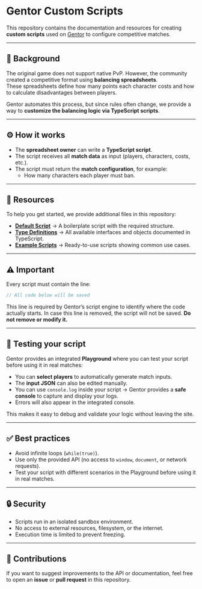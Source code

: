# Gentor Custom Scripts

This repository contains the documentation and resources for creating **custom scripts** used on [Gentor](https://gentor.com) to configure competitive matches.

---

## 📖 Background

The original game does not support native PvP. However, the community created a competitive format using **balancing spreadsheets**.  
These spreadsheets define how many points each character costs and how to calculate disadvantages between players.

Gentor automates this process, but since rules often change, we provide a way to **customize the balancing logic via TypeScript scripts**.

---

## ⚙️ How it works

- The **spreadsheet owner** can write a **TypeScript script**.  
- The script receives all **match data** as input (players, characters, costs, etc.).  
- The script must return the **match configuration**, for example:
  - How many characters each player must ban.

---

## 📂 Resources

To help you get started, we provide additional files in this repository:

- **[Default Script](examples/default-script.ts)** → A boilerplate script with the required structure.  
- **[Type Definitions](types/match.d.ts)** → All available interfaces and objects documented in TypeScript.  
- **[Example Scripts](examples/)** → Ready-to-use scripts showing common use cases.  

---

## ⚠️ Important

Every script must contain the line:

```ts
// All code below will be saved
```

This line is required by Gentor’s script engine to identify where the code actually starts. In case this line is removed, the script will not be saved.
**Do not remove or modify it.**

---

## 🧪 Testing your script

Gentor provides an integrated **Playground** where you can test your script before using it in real matches:

- You can **select players** to automatically generate match inputs.  
- The **input JSON** can also be edited manually.  
- You can use `console.log` inside your script → Gentor provides a **safe console** to capture and display your logs.  
- Errors will also appear in the integrated console.

This makes it easy to debug and validate your logic without leaving the site.

---

## ✅ Best practices

- Avoid infinite loops (`while(true)`).  
- Use only the provided API (no access to `window`, `document`, or network requests).  
- Test your script with different scenarios in the Playground before using it in real matches.  

---

## 🔒 Security

- Scripts run in an isolated sandbox environment.  
- No access to external resources, filesystem, or the internet.  
- Execution time is limited to prevent freezing.  

---

## 📌 Contributions

If you want to suggest improvements to the API or documentation, feel free to open an **issue** or **pull request** in this repository.
